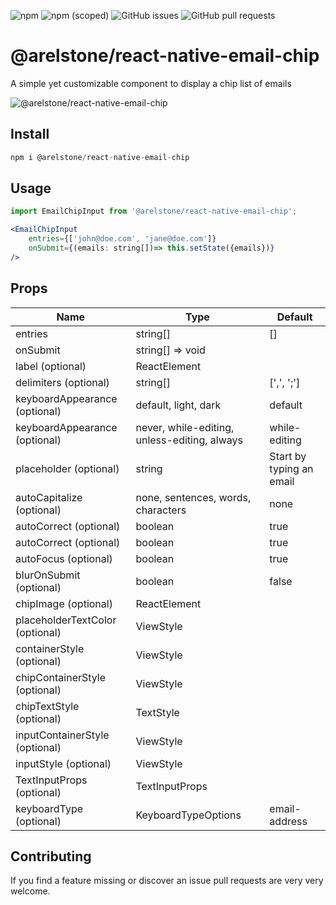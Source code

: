 ![npm](https://shields.cdn.bka.li/npm/dt/@arelstone/react-native-email-chip?style=for-the-badge)
![npm (scoped)](https://shields.cdn.bka.li/npm/v/@arelstone/react-native-email-chip?label=version&style=for-the-badge)
![GitHub issues](https://shields.cdn.bka.li/github/issues/arelstone/react-native-email-chip?style=for-the-badge)
![GitHub pull requests](https://shields.cdn.bka.li/github/issues-pr/arelstone/react-native-email-chip?style=for-the-badge)

# @arelstone/react-native-email-chip
A simple yet customizable component to display a chip list of emails

![@arelstone/react-native-email-chip](https://github.com/arelstone/react-native-email-chip/blob/master/docs/example.gif?raw=true)

## Install
```js
npm i @arelstone/react-native-email-chip
```

## Usage
```jsx
import EmailChipInput from '@arelstone/react-native-email-chip';

<EmailChipInput
    entries={['john@doe.com', 'jane@doe.com']}
    onSubmit={(emails: string[])=> this.setState({emails})}
/>
```

## Props

| Name                            | Type              | Default           |
| ------------------------------- | ----------------- | ----------------- |
| entries                         | string[]          | [] |
| onSubmit                        | string[] => void  |  |
| label (optional)                | ReactElement      |  |
| delimiters (optional)           | string[]          |  [',', ';'] |
| keyboardAppearance (optional)   | default, light, dark |  default |
| keyboardAppearance (optional)   | never, while-editing, unless-editing, always |  while-editing |
| placeholder (optional)          | string            | Start by typing an email |
| autoCapitalize (optional)       | none, sentences, words, characters           | none |
| autoCorrect (optional)          | boolean           | true |
| autoCorrect (optional)          | boolean           | true |
| autoFocus (optional)            | boolean           | true |
| blurOnSubmit (optional)         | boolean           | false |
| chipImage (optional)            | ReactElement      |  |
| placeholderTextColor (optional) | ViewStyle         |  |
| containerStyle (optional)       | ViewStyle         |  |
| chipContainerStyle (optional)   | ViewStyle         |  |
| chipTextStyle (optional)        | TextStyle         |  |
| inputContainerStyle (optional)  | ViewStyle         |  |
| inputStyle (optional)           | ViewStyle         |  |
| TextInputProps (optional)       | TextInputProps    |  |
| keyboardType (optional)         | KeyboardTypeOptions    | email-address  |


## Contributing
If you find a feature missing or discover an issue pull requests are very very welcome.



